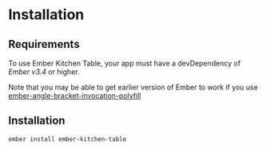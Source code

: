 # Installation

## Requirements
To use Ember Kitchen Table, your app must have a devDependency of *Ember v3.4* or higher.

Note that you may be able to get earlier version of Ember to work if you use [ember-angle-bracket-invocation-polyfill](https://github.com/rwjblue/ember-angle-bracket-invocation-polyfill)

## Installation
```ember install ember-kitchen-table```
